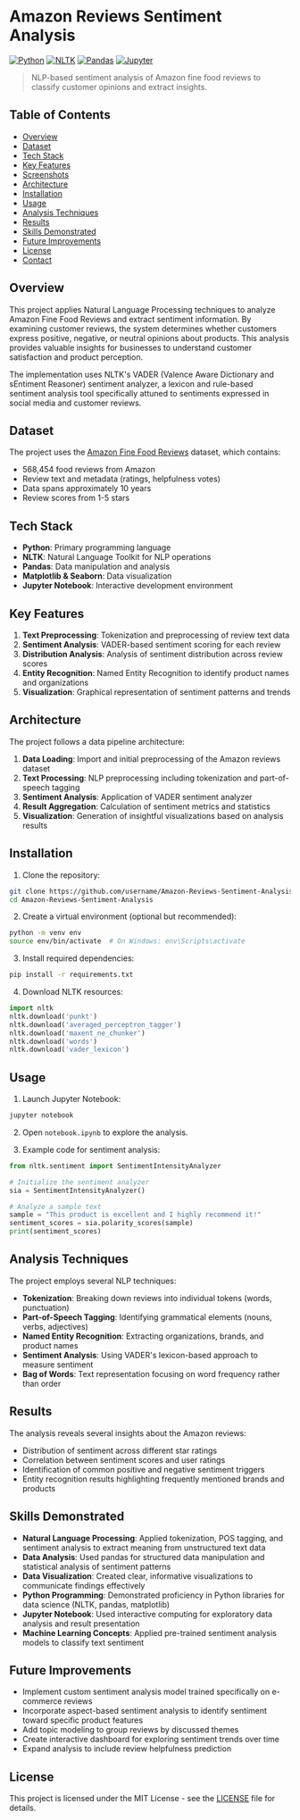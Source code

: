# Amazon Reviews Sentiment Analysis

[![Python](https://img.shields.io/badge/Python-3.10-blue.svg)](https://www.python.org/)
[![NLTK](https://img.shields.io/badge/NLTK-3.8-green.svg)](https://www.nltk.org/)
[![Pandas](https://img.shields.io/badge/pandas-2.0.3-yellow.svg)](https://pandas.pydata.org/)
[![Jupyter](https://img.shields.io/badge/Jupyter-Notebook-orange.svg)](https://jupyter.org/)

> NLP-based sentiment analysis of Amazon fine food reviews to classify customer opinions and extract insights.

## Table of Contents

- [Overview](#overview)
- [Dataset](#dataset)
- [Tech Stack](#tech-stack)
- [Key Features](#key-features)
- [Screenshots](#screenshots)
- [Architecture](#architecture)
- [Installation](#installation)
- [Usage](#usage)
- [Analysis Techniques](#analysis-techniques)
- [Results](#results)
- [Skills Demonstrated](#skills-demonstrated)
- [Future Improvements](#future-improvements)
- [License](#license)
- [Contact](#contact)

## Overview

This project applies Natural Language Processing techniques to analyze Amazon Fine Food Reviews and extract sentiment information. By examining customer reviews, the system determines whether customers express positive, negative, or neutral opinions about products. This analysis provides valuable insights for businesses to understand customer satisfaction and product perception.

The implementation uses NLTK's VADER (Valence Aware Dictionary and sEntiment Reasoner) sentiment analyzer, a lexicon and rule-based sentiment analysis tool specifically attuned to sentiments expressed in social media and customer reviews.

## Dataset

The project uses the [Amazon Fine Food Reviews](https://www.kaggle.com/datasets/snap/amazon-fine-food-reviews) dataset, which contains:

- 568,454 food reviews from Amazon
- Review text and metadata (ratings, helpfulness votes)
- Data spans approximately 10 years
- Review scores from 1-5 stars

## Tech Stack

- **Python**: Primary programming language
- **NLTK**: Natural Language Toolkit for NLP operations
- **Pandas**: Data manipulation and analysis
- **Matplotlib & Seaborn**: Data visualization
- **Jupyter Notebook**: Interactive development environment

## Key Features

1. **Text Preprocessing**: Tokenization and preprocessing of review text data
2. **Sentiment Analysis**: VADER-based sentiment scoring for each review
3. **Distribution Analysis**: Analysis of sentiment distribution across review scores
4. **Entity Recognition**: Named Entity Recognition to identify product names and organizations
5. **Visualization**: Graphical representation of sentiment patterns and trends

<!-- ## Screenshots

![Sentiment Distribution](https://example.com/sentiment_distribution.png)
*Example sentiment distribution visualization* -->

## Architecture

The project follows a data pipeline architecture:

1. **Data Loading**: Import and initial preprocessing of the Amazon reviews dataset
2. **Text Processing**: NLP preprocessing including tokenization and part-of-speech tagging
3. **Sentiment Analysis**: Application of VADER sentiment analyzer
4. **Result Aggregation**: Calculation of sentiment metrics and statistics
5. **Visualization**: Generation of insightful visualizations based on analysis results

## Installation

1. Clone the repository:

```bash
git clone https://github.com/username/Amazon-Reviews-Sentiment-Analysis.git
cd Amazon-Reviews-Sentiment-Analysis
```

2. Create a virtual environment (optional but recommended):

```bash
python -m venv env
source env/bin/activate  # On Windows: env\Scripts\activate
```

3. Install required dependencies:

```bash
pip install -r requirements.txt
```

4. Download NLTK resources:

```python
import nltk
nltk.download('punkt')
nltk.download('averaged_perceptron_tagger')
nltk.download('maxent_ne_chunker')
nltk.download('words')
nltk.download('vader_lexicon')
```

## Usage

1. Launch Jupyter Notebook:

```bash
jupyter notebook
```

2. Open `notebook.ipynb` to explore the analysis.

3. Example code for sentiment analysis:

```python
from nltk.sentiment import SentimentIntensityAnalyzer

# Initialize the sentiment analyzer
sia = SentimentIntensityAnalyzer()

# Analyze a sample text
sample = "This product is excellent and I highly recommend it!"
sentiment_scores = sia.polarity_scores(sample)
print(sentiment_scores)
```

## Analysis Techniques

The project employs several NLP techniques:

- **Tokenization**: Breaking down reviews into individual tokens (words, punctuation)
- **Part-of-Speech Tagging**: Identifying grammatical elements (nouns, verbs, adjectives)
- **Named Entity Recognition**: Extracting organizations, brands, and product names
- **Sentiment Analysis**: Using VADER's lexicon-based approach to measure sentiment
- **Bag of Words**: Text representation focusing on word frequency rather than order

## Results

The analysis reveals several insights about the Amazon reviews:

- Distribution of sentiment across different star ratings
- Correlation between sentiment scores and user ratings
- Identification of common positive and negative sentiment triggers
- Entity recognition results highlighting frequently mentioned brands and products

## Skills Demonstrated

- **Natural Language Processing**: Applied tokenization, POS tagging, and sentiment analysis to extract meaning from unstructured text data
- **Data Analysis**: Used pandas for structured data manipulation and statistical analysis of sentiment patterns
- **Data Visualization**: Created clear, informative visualizations to communicate findings effectively
- **Python Programming**: Demonstrated proficiency in Python libraries for data science (NLTK, pandas, matplotlib)
- **Jupyter Notebook**: Used interactive computing for exploratory data analysis and result presentation
- **Machine Learning Concepts**: Applied pre-trained sentiment analysis models to classify text sentiment

## Future Improvements

- Implement custom sentiment analysis model trained specifically on e-commerce reviews
- Incorporate aspect-based sentiment analysis to identify sentiment toward specific product features
- Add topic modeling to group reviews by discussed themes
- Create interactive dashboard for exploring sentiment trends over time
- Expand analysis to include review helpfulness prediction

## License

This project is licensed under the MIT License - see the [LICENSE](LICENSE) file for details.

